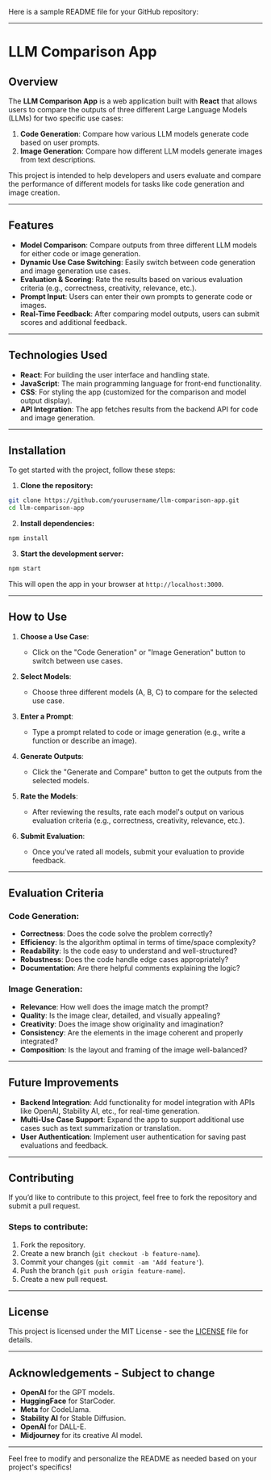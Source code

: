 Here is a sample README file for your GitHub repository:

---

# LLM Comparison App

## Overview

The **LLM Comparison App** is a web application built with **React** that allows users to compare the outputs of three different Large Language Models (LLMs) for two specific use cases:

1. **Code Generation**: Compare how various LLM models generate code based on user prompts.
2. **Image Generation**: Compare how different LLM models generate images from text descriptions.

This project is intended to help developers and users evaluate and compare the performance of different models for tasks like code generation and image creation. 

---

## Features

- **Model Comparison**: Compare outputs from three different LLM models for either code or image generation.
- **Dynamic Use Case Switching**: Easily switch between code generation and image generation use cases.
- **Evaluation & Scoring**: Rate the results based on various evaluation criteria (e.g., correctness, creativity, relevance, etc.).
- **Prompt Input**: Users can enter their own prompts to generate code or images.
- **Real-Time Feedback**: After comparing model outputs, users can submit scores and additional feedback.

---

## Technologies Used

- **React**: For building the user interface and handling state.
- **JavaScript**: The main programming language for front-end functionality.
- **CSS**: For styling the app (customized for the comparison and model output display).
- **API Integration**: The app fetches results from the backend API for code and image generation.

---

## Installation

To get started with the project, follow these steps:

1. **Clone the repository:**

```bash
git clone https://github.com/yourusername/llm-comparison-app.git
cd llm-comparison-app
```

2. **Install dependencies:**

```bash
npm install
```

3. **Start the development server:**

```bash
npm start
```

This will open the app in your browser at `http://localhost:3000`.

---

## How to Use

1. **Choose a Use Case**: 
   - Click on the "Code Generation" or "Image Generation" button to switch between use cases.

2. **Select Models**:
   - Choose three different models (A, B, C) to compare for the selected use case.

3. **Enter a Prompt**:
   - Type a prompt related to code or image generation (e.g., write a function or describe an image).

4. **Generate Outputs**:
   - Click the "Generate and Compare" button to get the outputs from the selected models.

5. **Rate the Models**:
   - After reviewing the results, rate each model's output on various evaluation criteria (e.g., correctness, creativity, relevance, etc.).

6. **Submit Evaluation**:
   - Once you’ve rated all models, submit your evaluation to provide feedback.

---

## Evaluation Criteria

### Code Generation:

- **Correctness**: Does the code solve the problem correctly?
- **Efficiency**: Is the algorithm optimal in terms of time/space complexity?
- **Readability**: Is the code easy to understand and well-structured?
- **Robustness**: Does the code handle edge cases appropriately?
- **Documentation**: Are there helpful comments explaining the logic?

### Image Generation:

- **Relevance**: How well does the image match the prompt?
- **Quality**: Is the image clear, detailed, and visually appealing?
- **Creativity**: Does the image show originality and imagination?
- **Consistency**: Are the elements in the image coherent and properly integrated?
- **Composition**: Is the layout and framing of the image well-balanced?

---

## Future Improvements

- **Backend Integration**: Add functionality for model integration with APIs like OpenAI, Stability AI, etc., for real-time generation.
- **Multi-Use Case Support**: Expand the app to support additional use cases such as text summarization or translation.
- **User Authentication**: Implement user authentication for saving past evaluations and feedback.

---

## Contributing

If you’d like to contribute to this project, feel free to fork the repository and submit a pull request. 

### Steps to contribute:

1. Fork the repository.
2. Create a new branch (`git checkout -b feature-name`).
3. Commit your changes (`git commit -am 'Add feature'`).
4. Push the branch (`git push origin feature-name`).
5. Create a new pull request.

---

## License

This project is licensed under the MIT License - see the [LICENSE](LICENSE) file for details.

---

## Acknowledgements - Subject to change

- **OpenAI** for the GPT models.
- **HuggingFace** for StarCoder.
- **Meta** for CodeLlama.
- **Stability AI** for Stable Diffusion.
- **OpenAI** for DALL-E.
- **Midjourney** for its creative AI model.

---

Feel free to modify and personalize the README as needed based on your project's specifics!

